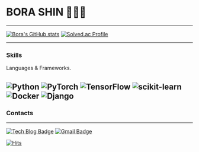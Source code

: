 # BORA SHIN 👩🏻‍💻
---

[![Bora's GitHub stats](https://github-readme-stats.vercel.app/api?username=borashin0313&count_private=false&show_icons=true&theme=cobalt)](https://github.com/borashin0313/github-readme-stats)
[![Solved.ac Profile](http://mazassumnida.wtf/api/v2/generate_badge?boj=rabozvim)](https://solved.ac/rabozvim/)

---
### Skills

Languages & Frameworks. 

![Python](https://img.shields.io/badge/Python-3776AB.svg?&style=for-the-badge&logo=Python&logoColor=white)
![PyTorch](https://img.shields.io/badge/PyTorch-EE4C2C.svg?&style=for-the-badge&logo=PyTorch&logoColor=white)
![TensorFlow](https://img.shields.io/badge/TensorFlow-FF6F00.svg?&style=for-the-badge&logo=TensorFlow&logoColor=white)
![scikit-learn](https://img.shields.io/badge/scikit-learn-F7931E.svg?&style=for-the-badge&logo=scikit-learn&logoColor=white)
![Docker](https://img.shields.io/badge/Docker-2496ED.svg?&style=for-the-badge&logo=Docker&logoColor=white)
![Django](https://img.shields.io/badge/Django-092E20.svg?&style=for-the-badge&logo=Django&logoColor=white)
---
### Contacts
---
[![Tech Blog Badge](http://img.shields.io/badge/-Tech%20blog-black?style=flat-square&logo=github&link=https://rabo0313.tistory.com/)](https://rabo0313.tistory.com/)
[![Gmail Badge](https://img.shields.io/badge/Gmail-d14836?style=flat-square&logo=Gmail&logoColor=white&link=mailto:bora0313.shin@gmail.com)](mailto:bora0313.shin@gmail.com)


[![Hits](https://hits.seeyoufarm.com/api/count/incr/badge.svg?url=https%3A%2F%2Fgithub.com%2Fborashin0313%2Fhit-counter&count_bg=%23754CBC&title_bg=%23FAF1FD&icon=&icon_color=%23E7E7E7&title=hits&edge_flat=false)](https://hits.seeyoufarm.com)
<!--
**borashin0313/borashin0313** is a ✨ _special_ ✨ repository because its `README.md` (this file) appears on your GitHub profile.

Here are some ideas to get you started:

- 🔭 I’m currently working on ...
- 🌱 I’m currently learning ...
- 👯 I’m looking to collaborate on ...
- 🤔 I’m looking for help with ...
- 💬 Ask me about ...
- 📫 How to reach me: ...
- 😄 Pronouns: ...
- ⚡ Fun fact: ...
-->
